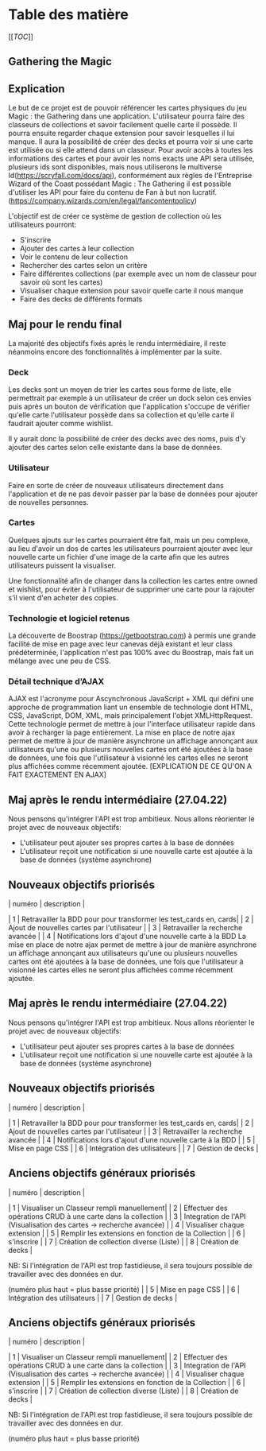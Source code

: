 # Table des matière

[[_TOC_]]

## Gathering the Magic

## Explication

Le but de ce projet est de pouvoir référencer les cartes physiques du jeu Magic : the Gathering dans une application.
L'utilisateur pourra faire des classeurs de collections et savoir facilement quelle carte il possède. Il pourra ensuite regarder chaque extension pour savoir lesquelles il lui manque. Il aura la possibilité de créer des decks et pourra voir si une carte est utilisée ou si elle attend dans un classeur.
Pour avoir accès à toutes les informations des cartes et pour avoir les noms exacts une API sera utilisée, plusieurs ids sont disponibles, mais nous utiliserons le multiverse Id(https://scryfall.com/docs/api), conformément aux règles de l'Entreprise Wizard of the Coast possédant Magic : The Gathering il est possible d'utiliser les API pour faire du contenu de Fan à but non lucratif. (https://company.wizards.com/en/legal/fancontentpolicy)

L'objectif est de créer ce système de gestion de collection où les utilisateurs pourront:
* S'inscrire
* Ajouter des cartes à leur collection
* Voir le contenu de leur collection
* Rechercher des cartes selon un critère
* Faire différentes collections (par exemple avec un nom de classeur pour savoir où sont les cartes)
* Visualiser chaque extension pour savoir quelle carte il nous manque
* Faire des decks de différents formats 

## Maj pour le rendu final

La majorité des objectifs fixés après le rendu intermédiaire, il reste néanmoins encore des fonctionnalités à implémenter par la suite.

### Deck

Les decks sont un moyen de trier les cartes sous forme de liste, elle permettrait par exemple à un utilisateur de créer un dock selon ces envies puis après un bouton de vérification que l'application s'occupe de vérifier qu'elle carte l'utilisateur possède dans sa collection et qu'elle carte il faudrait ajouter comme wishlist.

Il y aurait donc la possibilité de créer des decks avec des noms, puis d'y ajouter des cartes selon celle existante dans la base de données.

### Utilisateur

Faire en sorte de créer de nouveaux utilisateurs directement dans l'application et de ne pas devoir passer par la base de données pour ajouter de nouvelles personnes.

### Cartes

Quelques ajouts sur les cartes pourraient être fait, mais un peu complexe, au lieu d'avoir un dos de cartes les utilisateurs pourraient ajouter avec leur nouvelle carte un fichier d'une image de la carte afin que les autres utilisateurs puissent la visualiser.

Une fonctionnalité afin de changer dans la collection les cartes entre owned et wishlist, pour éviter à l'utilisateur de supprimer une carte pour la rajouter s’il vient d'en acheter des copies.

### Technologie et logiciel retenus

La découverte de Boostrap (https://getbootstrap.com) à permis une grande facilité de mise en page avec leur canevas déjà existant et leur class prédéterminée, l'application n'est pas 100% avec du Boostrap, mais fait un mélange avec une peu de CSS.

### Détail technique d’AJAX

AJAX est l'acronyme pour Ascynchronous JavaScript + XML qui défini une approche de programmation liant un ensemble de technologie dont HTML, CSS, JavaScript, DOM, XML, mais principalement l'objet XMLHttpRequest. Cette technologie permet de mettre à jour l'interface utilisateur rapide dans avoir à recharger la page entièrement.
La mise en place de notre ajax permet de mettre à jour de manière asynchrone un affichage annonçant aux utilisateurs qu'une ou plusieurs nouvelles cartes ont été ajoutées à la base de données, une fois que l'utilisateur à visionné les cartes elles ne seront plus affichées comme récemment ajoutée.
[EXPLICATION DE CE QU'ON A FAIT EXACTEMENT EN AJAX]

## Maj après le rendu intermédiaire (27.04.22)

Nous pensons qu'intégrer l'API est trop ambitieux. Nous allons réorienter le projet avec de nouveaux objectifs:
* L'utilisateur peut ajouter ses propres cartes à la base de données
* L'utilisateur reçoit une notification si une nouvelle carte est ajoutée à la base de données (système asynchrone)

## Nouveaux objectifs priorisés

| numéro | description |

| 1 | Retravailler la BDD pour pour transformer les test_cards en, cards|
| 2 | Ajout de nouvelles cartes par l'utilisateur  |
| 3 | Retravailler la recherche avancée |
| 4 | Notifications lors d'ajout d'une nouvelle carte à la BDD La mise en place de notre ajax permet de mettre à jour de manière asynchrone un affichage annonçant aux utilisateurs qu'une ou plusieurs nouvelles cartes ont été ajoutées à la base de données, une fois que l'utilisateur à visionné les cartes elles ne seront plus affichées comme récemment ajoutée.

## Maj après le rendu intermédiaire (27.04.22)

Nous pensons qu'intégrer l'API est trop ambitieux. Nous allons réorienter le projet avec de nouveaux objectifs:
* L'utilisateur peut ajouter ses propres cartes à la base de données
* L'utilisateur reçoit une notification si une nouvelle carte est ajoutée à la base de données (système asynchrone)

## Nouveaux objectifs priorisés

| numéro | description |

| 1 | Retravailler la BDD pour pour transformer les test_cards en, cards|
| 2 | Ajout de nouvelles cartes par l'utilisateur  |
| 3 | Retravailler la recherche avancée |
| 4 | Notifications lors d'ajout d'une nouvelle carte à la BDD |
| 5 | Mise en page CSS |
| 6 | Intégration des utilisateurs |
| 7 | Gestion de decks |

## Anciens objectifs généraux priorisés

| numéro | description |

| 1 | Visualiser un Classeur rempli manuellement|
| 2 | Effectuer des opérations CRUD à une carte dans la collection  |
| 3 | Integration de l'API (Visualisation des cartes -> recherche avancée) |
| 4 | Visualiser chaque extension |
| 5 | Remplir les extensions en fonction de la Collection |
| 6 | s'inscrire |
| 7 | Création de collection diverse (Liste) |
| 8 | Création de decks |

NB: Si l'intégration de l'API est trop fastidieuse, il sera toujours possible de travailler avec des données en dur. 

(numéro plus haut = plus basse priorité) |
| 5 | Mise en page CSS |
| 6 | Intégration des utilisateurs |
| 7 | Gestion de decks |

## Anciens objectifs généraux priorisés

| numéro | description |

| 1 | Visualiser un Classeur rempli manuellement|
| 2 | Effectuer des opérations CRUD à une carte dans la collection  |
| 3 | Integration de l'API (Visualisation des cartes -> recherche avancée) |
| 4 | Visualiser chaque extension |
| 5 | Remplir les extensions en fonction de la Collection |
| 6 | s'inscrire |
| 7 | Création de collection diverse (Liste) |
| 8 | Création de decks |

NB: Si l'intégration de l'API est trop fastidieuse, il sera toujours possible de travailler avec des données en dur. 

(numéro plus haut = plus basse priorité)
